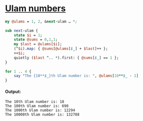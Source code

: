 [1]: https://rosettacode.org/wiki/Ulam_numbers

# [Ulam numbers][1]

```perl
my @ulams = 1, 2, &next-ulam … *;
 
sub next-ulam {
    state $i = 1;
    state @sums = 0,1,1;
    my $last = @ulams[$i];
    (^$i).map: { @sums[@ulams[$_] + $last]++ };
    ++$i;
    quietly ($last ^.. *).first: { @sums[$_] == 1 };
}
 
for 1 .. 4 {
    say "The {10**$_}th Ulam number is: ", @ulams[10**$_ - 1]
}
```

#### Output:
```
The 10th Ulam number is: 18
The 100th Ulam number is: 690
The 1000th Ulam number is: 12294
The 10000th Ulam number is: 132788
```
